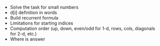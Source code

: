 - Solve the task for small numbers
- d[i] definition in words
- Build recurrent formula
- Limitations for starting indices
- Computation order (up, down, even/odd for 1-d, rows, cols, diagonals for 2-d, etc.)
- Where is answer 